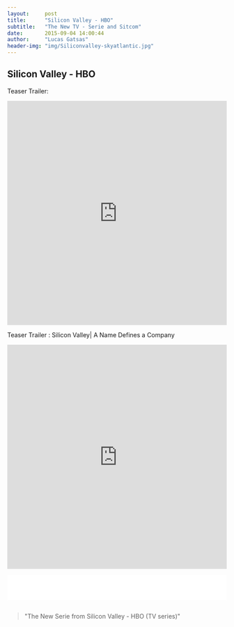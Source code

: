 ```yaml
---
layout:     post
title:      "Silicon Valley - HBO"
subtitle:   "The New TV - Serie and Sitcom"
date:       2015-09-04 14:00:44
author:     "Lucas Gatsas"
header-img: "img/Siliconvalley-skyatlantic.jpg"
---
```

<h2 class="section-heading"> Silicon Valley - HBO</h2>





Teaser Trailer: 

<iframe width="100%" height="515" src="https://www.youtube.com/embed/69V__a49xtw" frameborder="0" allowfullscreen></iframe>

<br>


Teaser Trailer : Silicon Valley| A Name Defines a Company

<iframe width="100%" height="515" src="https://www.youtube.com/embed/bIqnuddt0s8" frameborder="0" allowfullscreen></iframe>

<div style="overflow:auto; height=200; width=100%;">
<pre style="color:black;background:white;"><pre>

</pre></pre></div>



<blockquote>
"The New Serie from Silicon Valley - HBO (TV series)"
</blockquote>

